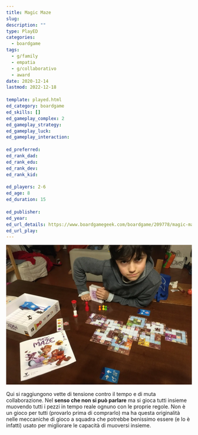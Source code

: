```yaml
---
title: Magic Maze
slug: 
description: ""
type: PlayED
categories:
  - boardgame
tags:
  - g/family
  - empatia
  - g/collaborativo
  - award
date: 2020-12-14
lastmod: 2022-12-18

template: played.html
ed_category: boardgame
ed_skills: []
ed_gameplay_complex: 2
ed_gameplay_strategy: 
ed_gameplay_luck: 
ed_gameplay_interaction: 

ed_preferred: 
ed_rank_dad: 
ed_rank_edu: 
ed_rank_dev: 
ed_rank_kid: 

ed_players: 2-6
ed_age: 8
ed_duration: 15

ed_publisher: 
ed_year: 
ed_url_details: https://www.boardgamegeek.com/boardgame/209778/magic-maze
ed_url_play: 
---
```


![](../../assets/img/played/boardgame/magicmaze.webp)

Qui si raggiungono vette di tensione contro il tempo e di muta collaborazione. Nel **senso che non si può parlare** ma si gioca tutti insieme muovendo tutti i pezzi in tempo reale ognuno con le proprie regole.
Non è un gioco per tutti (provarlo prima di comprarlo) ma ha questa originalità nelle meccaniche di gioco a squadra che potrebbe benissimo essere (e lo è infatti) usato per migliorare le capacità di muoversi insieme.
